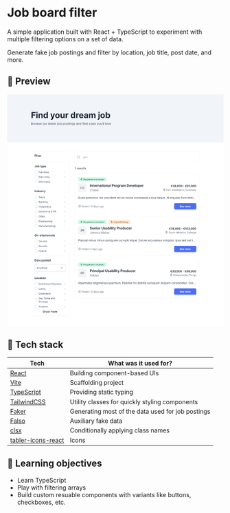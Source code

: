 
# Job board filter

A simple application built with React + TypeScript to experiment with multiple filtering options on a set of data.

Generate fake job postings and filter by location, job title, post date, and more.

## 🚀 Preview

![Preview](preview.png)

## 🔑 Tech stack

| Tech  | What was it used for? |
| ------------- | ------------- |
| [React](https://react.dev/)  | Building component-based UIs  |
| [Vite](https://vitejs.dev/)  | Scaffolding project  |
| [TypeScript](https://www.typescriptlang.org/)  | Providing static typing  |
| [TailwindCSS](https://tailwindcss.com/)  | Utility classes for quickly styling components  |
| [Faker](https://fakerjs.dev/)  | Generating most of the data used for job postings  |
| [Falso](https://ngneat.github.io/falso/)  | Auxiliary fake data  |
| [clsx](https://www.npmjs.com/package/clsx)  | Conditionally applying class names  |
| [tabler-icons-react](https://github.com/konradkalemba/tabler-icons-react#usage)  | Icons  |


## 📖 Learning objectives

- Learn TypeScript
- Play with filtering arrays
- Build custom resuable components with variants like buttons, checkboxes, etc.

